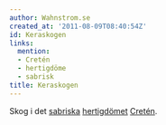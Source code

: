 ```yaml
---
author: Wahnstrom.se
created_at: '2011-08-09T08:40:54Z'
id: Keraskogen
links:
  mention:
  - Cretén
  - hertigdöme
  - sabrisk
title: Keraskogen
---
```


Skog i det [sabriska][] [hertigdömet][] [Cretén].

  [sabriska]: sabrisk
  [hertigdömet]: hertigdöme
  [Cretén]: Cretén